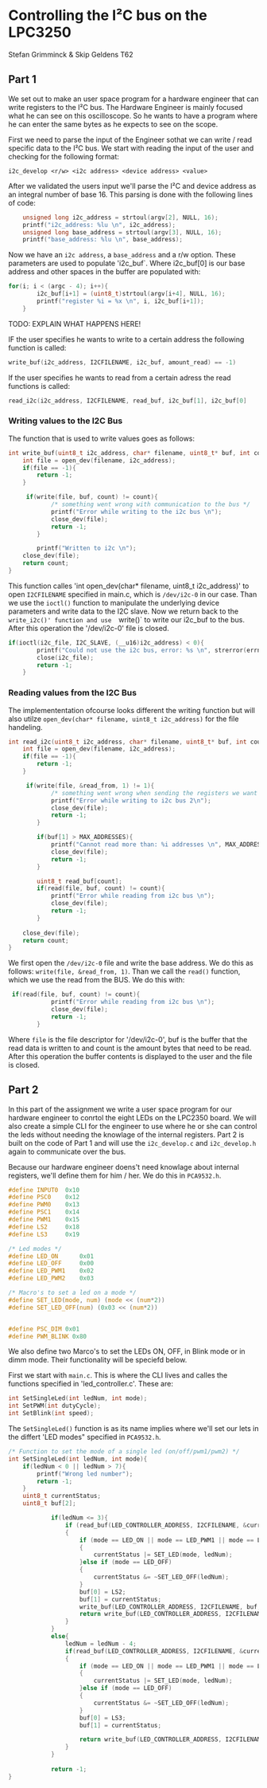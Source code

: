# Controlling the I²C bus on the LPC3250
Stefan Grimminck & Skip Geldens
T62

## Part 1 
We set out to make an user space program for a hardware engineer that can write registers to the  I²C bus.
The Hardware Engineer is mainly focused what he can see on this oscilloscope. So he wants to have a
program where he can enter the same bytes as he expects to see on the scope.


First we need to parse the input of the Engineer sothat we can write / read specific data to the I²C bus. 
We start with reading the input of the user and checking for the following format:

`i2c_develop <r/w> <i2c address> <device address> <value>`

After we validated the users input we'll parse the I²C and device address as an integral number of base 16.
This parsing is done with the following lines of code:
```c
    unsigned long i2c_address = strtoul(argv[2], NULL, 16);
    printf("i2c_address: %lu \n", i2c_address);
    unsigned long base_address = strtoul(argv[3], NULL, 16);
    printf("base_address: %lu \n", base_address);

```
Now we have an `i2c address`, a `base_address` and a r/w option. These parameters are used to populate 'i2c_buf`. 
Where i2c_buf[0] is our base address and other spaces in the buffer are populated with:
```c
for(i; i < (argc - 4); i++){
        i2c_buf[i+1] = (uint8_t)strtoul(argv[i+4], NULL, 16);
        printf("register %i = %x \n", i, i2c_buf[i+1]);
    }
```
TODO: EXPLAIN WHAT HAPPENS HERE!

IF the user specifies he wants to write to a certain address the following function is called:
```c
write_buf(i2c_address, I2CFILENAME, i2c_buf, amount_read) == -1)
```

If the user specifies he wants to read from a certain adress the read functions is called:

```c
read_i2c(i2c_address, I2CFILENAME, read_buf, i2c_buf[1], i2c_buf[0]
``` 

### Writing values to the I2C Bus ###

The function that is used to write values goes as follows:
```c
int write_buf(uint8_t i2c_address, char* filename, uint8_t* buf, int count){
    int file = open_dev(filename, i2c_address);
    if(file == -1){
        return -1;
    }

     if(write(file, buf, count) != count){
            /* something went wrong with communication to the bus */
            printf("Error while writing to the i2c bus \n");
            close_dev(file);
            return -1;
        }

        printf("Written to i2c \n");
    close_dev(file);
    return count;
}
```

This function calles 'int open_dev(char* filename, uint8_t i2c_address)' to open `I2CFILENAME` specified in main.c, which is `/dev/i2c-0` in our case. Than we use the `ioctl()` function to manipulate the underlying device parameters and write data to the I2C slave. 
Now we return back to the `write_i2c()' function and use  `write()` to write our i2c_buf to the bus.
After this operation the '/dev/i2c-0' file is closed.

```c
if(ioctl(i2c_file, I2C_SLAVE, (__u16)i2c_address) < 0){
        printf("Could not use the i2c bus, error: %s \n", strerror(errno));
        close(i2c_file);
        return -1;
    }
```
    

### Reading values from the I2C Bus ###

The implemententation ofcourse looks different the writing function but will also utilze `open_dev(char* filename, uint8_t i2c_address)` for the file handeling.

```c
int read_i2c(uint8_t i2c_address, char* filename, uint8_t* buf, int count, uint8_t read_from){
    int file = open_dev(filename, i2c_address);
    if(file == -1){
        return -1;
    }

     if(write(file, &read_from, 1) != 1){
            /* something went wrong when sending the registers we want to read */
            printf("Error while writing to i2c bus 2\n");
            close_dev(file);
            return -1;
        }

        if(buf[1] > MAX_ADDRESSES){
            printf("Cannot read more than: %i addresses \n", MAX_ADDRESSES);
            close_dev(file);
            return -1;
        }

        uint8_t read_buf[count];
        if(read(file, buf, count) != count){
            printf("Error while reading from i2c bus \n");
            close_dev(file);
            return -1;
        }
    
    close_dev(file);
    return count;
}
```
We first open the `/dev/i2c-0` file and write the base address. We do this as follows: `write(file, &read_from, 1)`.
Than we call the `read()` function, which we use the read from the BUS.
We do this with:
```c
 if(read(file, buf, count) != count){
            printf("Error while reading from i2c bus \n");
            close_dev(file);
            return -1;
        }
```
 Where `file` is the file descriptor for '/dev/i2c-0', buf is the buffer that the read data is written to and count is the amount bytes that need to be read. After this operation the buffer contents is displayed to the user and the file is closed.
 
 
## Part 2

In this part of the assignment we write a user space program for our hardware engineer to conrtol the eight LEDs on the LPC2350 board. We will also create a simple CLI for the engineer to use where he or she can control the leds without needing the knowlage of the internal registers. Part 2 is built on the code of Part 1 and will use the `i2c_develop.c`	and `i2c_develop.h` again to communicate over the bus.

Because our hardware engineer doens't need knowlage about internal registers, we'll define them for him / her. We do this in `PCA9532.h`. 

```c
#define INPUT0  0x10
#define PSC0    0x12
#define PWM0    0x13
#define PSC1    0x14
#define PWM1    0x15
#define LS2     0x18
#define LS3     0x19

/* Led modes */
#define LED_ON      0x01
#define LED_OFF     0x00
#define LED_PWM1    0x02
#define LED_PWM2    0x03

/* Macro's to set a led on a mode */
#define SET_LED(mode, num) (mode << (num*2))
#define SET_LED_OFF(num) (0x03 << (num*2))


#define PSC_DIM 0x01
#define PWM_BLINK 0x80
```
We also define two Marco's to set the LEDs ON, OFF, in Blink mode or in dimm mode. Their functionality will be speciefd below.


First we start with `main.c`. This is where the CLI lives and calles the functions specified in 'led_controller.c'. These are:
```c
int SetSingleLed(int ledNum, int mode);
int SetPWM(int dutyCycle);
int SetBlink(int speed);
```

The `SetSingleLed()` function is as its name implies where we'll set our lets in the differt 'LED modes" specified in `PCA9532.h`.
```c
/* Function to set the mode of a single led (on/off/pwm1/pwm2) */
int SetSingleLed(int ledNum, int mode){
    if(ledNum < 0 || ledNum > 7){
        printf("Wrong led number");
        return -1;
    }
    uint8_t currentStatus;
    uint8_t buf[2];

            if(ledNum <= 3){
                if (read_buf(LED_CONTROLLER_ADDRESS, I2CFILENAME, &currentStatus, 1, LS2))
                {
					if (mode == LED_ON || mode == LED_PWM1 || mode == LED_PWM2)
					{
						currentStatus |= SET_LED(mode, ledNum);
					}else if (mode == LED_OFF)
					{
						currentStatus &= ~SET_LED_OFF(ledNum);
					}
					buf[0] = LS2;
					buf[1] = currentStatus;
					write_buf(LED_CONTROLLER_ADDRESS, I2CFILENAME, buf, 2);
					return write_buf(LED_CONTROLLER_ADDRESS, I2CFILENAME, buf, 2);
				}	
            }
            else{
                ledNum = ledNum - 4;
                if(read_buf(LED_CONTROLLER_ADDRESS, I2CFILENAME, &currentStatus, 1, LS3))
                {
					if (mode == LED_ON || mode == LED_PWM1 || mode == LED_PWM2)
					{
						currentStatus |= SET_LED(mode, ledNum);
					}else if (mode == LED_OFF)
					{
						currentStatus &= ~SET_LED_OFF(ledNum);
					}
					buf[0] = LS3;
					buf[1] = currentStatus;

					return write_buf(LED_CONTROLLER_ADDRESS, I2CFILENAME, buf, 2);
				}
            }
            
            return -1;
}
```




